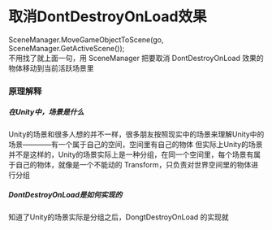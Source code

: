 # 取消DontDestroyOnLoad效果
SceneManager.MoveGameObjectToScene(go, SceneManager.GetActiveScene());
<br/>
不用找了就上面一句，用 SceneManager 把要取消 DontDestroyOnLoad 效果的物体移动到当前活跃场景里
<br/>
### 原理解释
##### 在Unity中，场景是什么
Unity的场景和很多人想的并不一样，很多朋友按照现实中的场景来理解Unity中的场景————有一个属于自己的空间，空间里有自己的物体
但实际上Unity的场景并不是这样的，Unity的场景实际上是一种分组，在同一个空间里，每个场景有属于自己的物体，就像是一个不能动的 Transform，只负责对世界空间里的物体进行分组

##### DontDestroyOnLoad是如何实现的
知道了Unity的场景实际是分组之后，DongtDestroyOnLoad 的实现就
